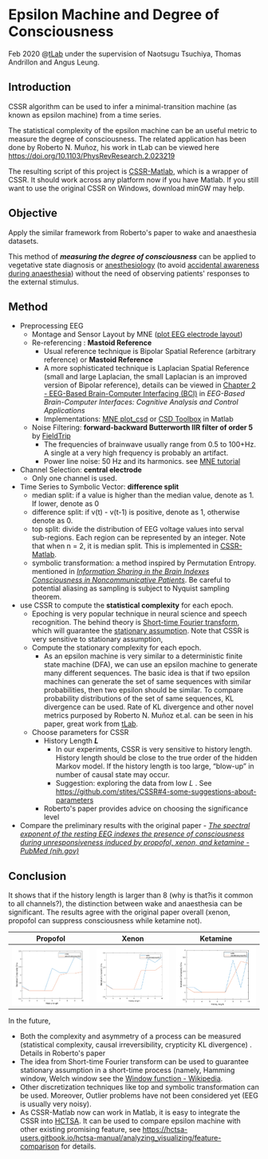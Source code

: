 # Epsilon Machine and Degree of Consciousness 

Feb 2020 @[tLab](https://sites.google.com/monash.edu/tlab/home) under the supervision of Naotsugu Tsuchiya, Thomas Andrillon and Angus Leung. 



## Introduction 

CSSR algorithm can be used to infer a minimal-transition machine (as known as epsilon machine) from a time series. 

The statistical complexity of the epsilon machine can be an useful metric to measure the degree of consciousness. The related application has been done by Roberto N. Muñoz, his work in tLab can be viewed here https://doi.org/10.1103/PhysRevResearch.2.023219 

The resulting script of this project is [CSSR-Matlab](https://github.com/randoruf/CSSR-Matlab), which is a wrapper of CSSR. It should work across any platform now if you have Matlab. If you still want to use the original CSSR on Windows, download minGW may help. 



## Objective

Apply the similar framework from Roberto's paper to wake and anaesthesia datasets. 

This method of ***measuring the degree of consciousness*** can be applied to vegetative state diagnosis or [anesthesiology](https://www.youtube.com/watch?v=K2dMqs7GfuI) (to avoid [accidental awareness during anaesthesia](https://www.bbc.com/news/magazine-38733131)) without the need of observing patients' responses to the external stimulus.  

 

## Method 

- Preprocessing EEG
	- Montage and Sensor Layout by MNE ([plot EEG electrode layout](https://mne.tools/stable/auto_tutorials/intro/plot_40_sensor_locations.html))
	- Re-referencing : **Mastoid Reference**
		- Usual reference technique is Bipolar Spatial Reference (arbitrary reference) or **Mastoid Reference**
		- A more sophisticated technique is Laplacian Spatial Reference (small and large Laplacian, the small Laplacian is an improved version of Bipolar reference), details can be viewed in [Chapter 2 - EEG-Based Brain-Computer Interfacing (BCI)](https://www.sciencedirect.com/science/article/pii/B9780128146873000028) in *EEG-Based Brain-Computer Interfaces: Cognitive Analysis and Control Applications* 
		- Implementations: [MNE plot_csd](https://mne.tools/stable/auto_examples/preprocessing/plot_eeg_csd.html) or [CSD Toolbox](https://psychophysiology.cpmc.columbia.edu/software/csdtoolbox/) in Matlab  
	- Noise Filtering: **forward-backward Butterworth IIR filter of order 5** by [FieldTrip](https://mne.tools/stable/auto_tutorials/discussions/plot_background_filtering.html)
		- The frequencies of brainwave usually range from 0.5 to 100+Hz. A single at a very high frequency is probably an artifact.  
		- Power line noise: 50 Hz and its harmonics. see [MNE tutorial](https://mne.tools/stable/auto_tutorials/preprocessing/plot_10_preprocessing_overview.html)
- Channel Selection: **central electrode** 
	- Only one channel is used. 
- Time Series to Symbolic Vector: **difference split** 
	- median split: if a value is higher than the median value, denote as 1. If lower, denote as 0 
	- difference split: if v(t) - v(t-1) is positive, denote as  1, otherwise denote as 0. 
	- top split: divide the distribution of EEG voltage values into serval sub-regions. Each region can be represented by an integer. Note that when n = 2, it is median split. This is implemented in [CSSR-Matlab](https://github.com/randoruf/CSSR-Matlab/blob/master/discretiser/multi_level_discretiser.m). 
	-  symbolic transformation:  a method inspired by Permutation Entropy. mentioned in [*Information Sharing in the Brain Indexes Consciousness in Noncommunicative Patients*](https://doi.org/10.1016/j.cub.2013.07.075). Be careful to potential aliasing as sampling is subject to Nyquist sampling theorem. 
- use CSSR to compute the **statistical complexity** for each epoch. 
	- Epoching is very popular technique in neural science and speech recognition. The behind theory is [Short-time Fourier transform](https://en.wikipedia.org/wiki/Short-time_Fourier_transform), which will guarantee the [stationary assumption](https://en.wikipedia.org/wiki/Stationary_process). Note that CSSR is very sensitive to stationary assumption, 
	- Compute the stationary complexity for each epoch. 
		- As an epsilon machine is very similar to a deterministic finite state machine (DFA), we can use an epsilon machine to generate many different sequences. The basic idea is that if two epsilon machines can generate the set of same sequences with similar probabilities,  then two epsilon should be similar. To compare probability distributions of the set of same sequences, KL divergence can be used. Rate of KL divergence and other novel metrics purposed by Roberto N. Muñoz et.al. can be seen in his paper, great work from [tLab](https://sites.google.com/monash.edu/tlab/).
	- Choose parameters for CSSR
		- History Length ***L***
			- In our experiments,  CSSR is very sensitive to history length. History length should be close to the true order of the hidden Markov model. If the history length is too large, “blow-up” in number of causal state may occur. 
			- Suggestion: exploring the data from low *L* . See <https://github.com/stites/CSSR#4-some-suggestions-about-parameters>
		- Roberto's paper provides advice on choosing the significance level 
-  Compare the preliminary results with the original paper - *[The spectral exponent of the resting EEG indexes the presence of consciousness during unresponsiveness induced by propofol, xenon, and ketamine - PubMed (nih.gov)](https://pubmed.ncbi.nlm.nih.gov/30639334/)*  





## Conclusion 

It shows that if the history length is larger than 8 (why is that?is it common to all channels?), the distinction between wake and anaesthesia can be significant. The results agree with the original paper overall (xenon, propofol can suppress consciousness while ketamine not). 

| Propofol                                                     | Xenon                                                   | Ketamine                                                |
| ------------------------------------------------------------ | ------------------------------------------------------- | ------------------------------------------------------- |
| <img src="image-20210205170652136.png" alt="image-20210205170652136" style="zoom:80%;" /> | ![image-20210205170700520](image-20210205170700520.png) | ![image-20210205170706280](image-20210205170706280.png) |



In the future, 

- Both the complexity and asymmetry of a process can be measured (statistical complexity, causal irreversibility, crypticity KL divergence) .  Details in Roberto's paper 
- The idea from Short-time Fourier transform can be used to guarantee stationary assumption in a short-time process (namely, Hamming window, Welch window see the [Window function - Wikipedia](https://en.wikipedia.org/wiki/Window_function). 
- Other discretization techniques like top and symbolic transformation can be used. Moreover, Outlier problems have not been considered yet (EEG is usually very noisy). 
- As CSSR-Matlab now can work in Matlab, it is easy to integrate the CSSR into [HCTSA](https://github.com/benfulcher/hctsa). It can be used to compare epsilon machine with other existing promising feature, see https://hctsa-users.gitbook.io/hctsa-manual/analyzing_visualizing/feature-comparison for details. 




